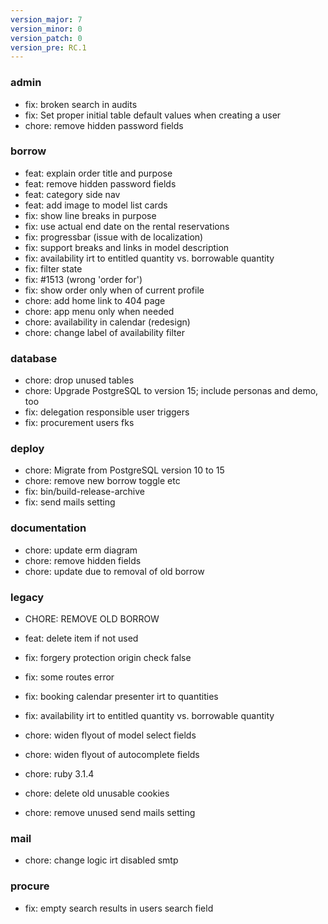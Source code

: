 ```yaml
---
version_major: 7
version_minor: 0
version_patch: 0
version_pre: RC.1
---
```


### admin
     
- fix: broken search in audits
- fix: Set proper initial table default values when creating a user
- chore: remove hidden password fields

### borrow
     
- feat: explain order title and purpose
- feat: remove hidden password fields
- feat: category side nav
- feat: add image to model list cards
- fix: show line breaks in purpose
- fix: use actual end date on the rental reservations
- fix: progressbar (issue with de localization)
- fix: support breaks and links in model description
- fix: availability irt to entitled quantity vs. borrowable quantity
- fix: filter state
- fix: #1513 (wrong 'order for')
- fix: show order only when of current profile
- chore: add home link to 404 page
- chore: app menu only when needed
- chore: availability in calendar (redesign)
- chore: change label of availability filter

### database
     
- chore: drop unused tables
- chore: Upgrade PostgreSQL to version 15; include personas and demo, too
- fix: delegation responsible user triggers
- fix: procurement users fks

### deploy
     
- chore: Migrate from PostgreSQL version 10 to 15
- chore: remove new borrow toggle etc
- fix: bin/build-release-archive
- fix: send mails setting

### documentation
     
- chore: update erm diagram
- chore: remove hidden fields
- chore: update due to removal of old borrow

### legacy
     
- CHORE: REMOVE OLD BORROW

- feat: delete item if not used
- fix: forgery protection origin check false
- fix: some routes error
- fix: booking calendar presenter irt to quantities
- fix: availability irt to entitled quantity vs. borrowable quantity
- chore: widen flyout of model select fields
- chore: widen flyout of autocomplete fields
- chore: ruby 3.1.4
- chore: delete old unusable cookies
- chore: remove unused send mails setting

### mail
     
- chore: change logic irt disabled smtp

### procure
     
- fix: empty search results in users search field
